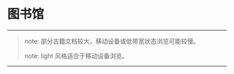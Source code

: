 # 图书馆
---

> note: 部分古籍文档较大，移动设备或低带宽状态浏览可能较慢。
>
> note: light 风格适合于移动设备浏览。

---


<script  type="text/javascript" src="list.js"></script>

<script type="text/javascript" src="/assets/date.js"></script>

<script type="text/javascript" src="/assets/common.js"></script>

<script type="text/javascript">
    window.onload = function() {
        cleanPage();
        var span = document.createElement("span");
        var table = document.getElementsByClassName("main-content")[0];
        showList(list, table);
        showDate(span);
        table.appendChild(span);
    }
</script>

